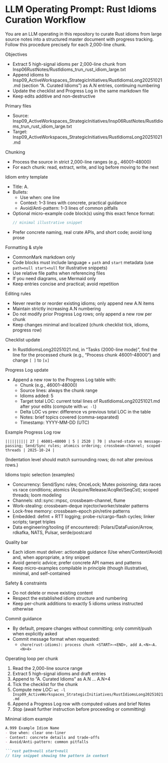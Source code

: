 # LLM Operating Prompt: Rust Idioms Curation Workflow

You are an LLM operating in this repository to curate Rust idioms from large source notes into a structured master document with progress tracking. Follow this procedure precisely for each 2,000-line chunk.

Objectives
- Extract 5 high-signal idioms per 2,000-line chunk from Insp06RustNotes/RustIdioms_trun_rust_idiom_large.txt
- Append idioms to Insp09_ActiveWorkspaces_StrategicInitiatives/RustIdiomsLong20251021.md (section “A. Curated Idioms”) as A.N entries, continuing numbering
- Update the checklist and Progress Log in the same markdown file
- Keep edits additive and non-destructive

Primary files
- Source: Insp09_ActiveWorkspaces_StrategicInitiatives/Insp06RustNotes/RustIdioms_trun_rust_idiom_large.txt
- Target: Insp09_ActiveWorkspaces_StrategicInitiatives/RustIdiomsLong20251021.md

Chunking
- Process the source in strict 2,000-line ranges (e.g., 46001–48000)
- For each chunk: read, extract, write, and log before moving to the next

Idiom entry template
- Title: A.<number> <concise idiom name>
- Bullets:
  - Use when: one line
  - Context: 1–3 lines with concrete, practical guidance
  - Avoid/Anti-pattern: 1–3 lines of common pitfalls
- Optional micro-example code block(s) using this exact fence format:
  ```rust path=null start=null
  // minimal illustrative snippet
  ```
- Prefer concrete naming, real crate APIs, and short code; avoid long prose

Formatting & style
- CommonMark markdown only
- Code blocks must include language + `path` and `start` metadata (use `path=null start=null` for illustrative snippets)
- Use relative file paths when referencing files
- If you need diagrams, use Mermaid only
- Keep entries concise and practical; avoid repetition

Editing rules
- Never rewrite or reorder existing idioms; only append new A.N items
- Maintain strictly increasing A.N numbering
- Do not modify prior Progress Log rows; only append a new row per chunk
- Keep changes minimal and localized (chunk checklist tick, idioms, progress row)

Checklist update
- In RustIdiomsLong20251021.md, in “Tasks (2000-line mode)”, find the line for the processed chunk (e.g., “Process chunk 46001–48000”) and change `[ ]` to `[x]`

Progress Log update
- Append a new row to the Progress Log table with:
  - Chunk (e.g., 46001–48000)
  - Source lines: always the chunk range
  - Idioms added: 5
  - Target total LOC: current total lines of RustIdiomsLong20251021.md after your edits (compute with `wc -l`)
  - Delta LOC vs prev: difference vs previous total LOC in the table
  - Notes: brief topics covered (comma-separated)
  - Timestamp: YYYY-MM-DD (UTC)

Example Progress Log row
```
|||||||||| 27 | 46001–48000 | 5 | 2520 | 70 | shared-state vs message-passing; Send/Sync rules; atomics ordering; crossbeam-channel; scoped threads | 2025-10-24 |
```
(Indentation level should match surrounding rows; do not alter previous rows.)

Idioms topic selection (examples)
- Concurrency: Send/Sync rules; OnceLock; Mutex poisoning; data races vs race conditions; atomics (Acquire/Release/AcqRel/SeqCst); scoped threads; loom modeling
- Channels: std::sync::mpsc, crossbeam-channel, flume
- Work-stealing: crossbeam-deque injector/worker/stealer patterns
- Lock-free memory: crossbeam-epoch pin/retire patterns
- Embedded: defmt + RTT logging; probe-rs/cargo-flash cycles; linker scripts; target triples
- Data engineering/tooling (if encountered): Polars/DataFusion/Arrow, rdkafka, NATS, Pulsar, serde/postcard

Quality bar
- Each idiom must deliver: actionable guidance (Use when/Context/Avoid) and, when appropriate, a tiny snippet
- Avoid generic advice; prefer concrete API names and patterns
- Keep micro-examples compilable in principle (though illustrative), minimal, and self-contained

Safety & constraints
- Do not delete or move existing content
- Respect the established idiom structure and numbering
- Keep per-chunk additions to exactly 5 idioms unless instructed otherwise

Commit guidance
- By default, prepare changes without committing; only commit/push when explicitly asked
- Commit message format when requested:
  - `chore(rust-idioms): process chunk <START>–<END>, add A.<N>–A.<N+4>`

Operating loop per chunk
1) Read the 2,000-line source range
2) Extract 5 high-signal idioms and draft entries
3) Append to “A. Curated Idioms” as A.N … A.N+4
4) Tick the checklist for the chunk
5) Compute new LOC: `wc -l Insp09_ActiveWorkspaces_StrategicInitiatives/RustIdiomsLong20251021.md`
6) Append a Progress Log row with computed values and brief Notes
7) Stop (await further instruction before proceeding or committing)

Minimal idiom example
```markdown
A.999 Example Idiom Name
- Use when: clear one-liner
- Context: concrete details and trade-offs
- Avoid/Anti-pattern: common pitfalls

```rust path=null start=null
// tiny snippet showing the pattern in context
```
```
